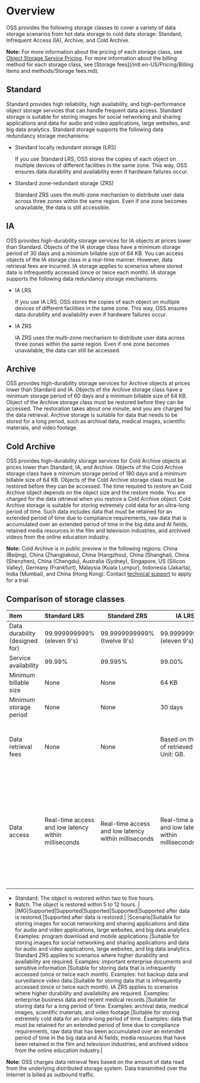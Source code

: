 # Overview

OSS provides the following storage classes to cover a variety of data storage scenarios from hot data storage to cold data storage: Standard, Infrequent Access \(IA\), Archive, and Cold Archive.

**Note:** For more information about the pricing of each storage class, see [Object Storage Service Pricing](https://www.alibabacloud.com/product/oss/pricing). For more information about the billing method for each storage class, see [Storage fees](/intl.en-US/Pricing/Billing items and methods/Storage fees.md).

## Standard

Standard provides high reliability, high availability, and high-performance object storage services that can handle frequent data access. Standard storage is suitable for storing images for social networking and sharing applications and data for audio and video applications, large websites, and big data analytics. Standard storage supports the following data redundancy storage mechanisms:

-   Standard locally redundant storage \(LRS\)

    If you use Standard LRS, OSS stores the copies of each object on multiple devices of different facilities in the same zone. This way, OSS ensures data durability and availability even if hardware failures occur.

-   Standard zone-redundant storage \(ZRS\)

    Standard ZRS uses the multi-zone mechanism to distribute user data across three zones within the same region. Even if one zone becomes unavailable, the data is still accessible.


## IA

OSS provides high-durability storage services for IA objects at prices lower than Standard. Objects of the IA storage class have a minimum storage period of 30 days and a minimum billable size of 64 KB. You can access objects of the IA storage class in a real-time manner. However, data retrieval fees are incurred. IA storage applies to scenarios where stored data is infrequently accessed \(once or twice each month\). IA storage supports the following data redundancy storage mechanisms:

-   IA LRS

    If you use IA LRS, OSS stores the copies of each object on multiple devices of different facilities in the same zone. This way, OSS ensures data durability and availability even if hardware failures occur.

-   IA ZRS

    IA ZRS uses the multi-zone mechanism to distribute user data across three zones within the same region. Even if one zone becomes unavailable, the data can still be accessed.


## Archive

OSS provides high-durability storage services for Archive objects at prices lower than Standard and IA. Objects of the Archive storage class have a minimum storage period of 60 days and a minimum billable size of 64 KB. Object of the Archive storage class must be restored before they can be accessed. The restoration takes about one minute, and you are charged for the data retrieval. Archive storage is suitable for data that needs to be stored for a long period, such as archival data, medical images, scientific materials, and video footage.

## Cold Archive

OSS provides high-durability storage services for Cold Archive objects at prices lower than Standard, IA, and Archive. Objects of the Cold Archive storage class have a minimum storage period of 180 days and a minimum billable size of 64 KB. Objects of the Cold Archive storage class must be restored before they can be accessed. The time required to restore an Cold Archive object depends on the object size and the restore mode. You are charged for the data retrieval when you restore a Cold Archive object. Cold Archive storage is suitable for storing extremely cold data for an ultra-long period of time. Such data includes data that must be retained for an extended period of time due to compliance requirements, raw data that is accumulated over an extended period of time in the big data and AI fields, retained media resources in the film and television industries, and archived videos from the online education industry.

**Note:** Cold Archive is in public preview in the following regions: China \(Beijing\), China \(Zhangjiakou\), China \(Hangzhou\), China \(Shanghai\), China \(Shenzhen\), China \(Chengdu\), Australia \(Sydney\), Singapore, US \(Silicon Valley\), Germany \(Frankfurt\), Malaysia \(Kuala Lumpur\), Indonesia \(Jakarta\), India \(Mumbai\), and China \(Hong Kong\). Contact [technical support](https://workorder-intl.console.aliyun.com/#/ticket/createIndex) to apply for a trial.

## Comparison of storage classes

|Item|Standard LRS|Standard ZRS|IA LRS|IA ZRS|Archive|Cold Archive|
|:---|:-----------|------------|------|:-----|:------|------------|
|Data durability \(designed for\)|99.999999999% \(eleven 9's\)|99.9999999999% \(twelve 9's\)|99.999999999% \(eleven 9's\)|99.9999999999% \(twelve 9's\)|99.999999999% \(eleven 9's\)|99.999999999% \(eleven 9's\)|
|Service availability|99.99%|99.995%|99.00%|99.50%|99.00% \(restored data\)|99.00% \(restored data\)|
|Minimum billable size|None|None|64 KB|64 KB|64 KB|64 KB|
|Minimum storage period|None|None|30 days|30 days|60 days|180 days|
|Data retrieval fees|None|None|Based on the size of retrieved data. Unit: GB.|Based on the size of retrieved data. Unit: GB.|Based on the size of restored data. Unit: GB.|Based on the size of restored data and the data retrieval capability that is selected. Unit: GB.|
|Data access|Real-time access and low latency within milliseconds|Real-time access and low latency within milliseconds|Real-time access and low latency within milliseconds|Real-time access and low latency within milliseconds|Supported after data is restored. It takes one minute for data to restore.|Supported after data is restored. The time required to restore a Cold Archive object to the readable state is determined based on the restoration priority of the object: -   Expedited: The object is restored within one hour.
-   Standard: The object is restored within two to five hours.
-   Batch: The object is restored within 5 to 12 hours. |
|IMG|Supported|Supported|Supported|Supported|Supported after data is restored.|Supported after data is restored.|
|Scenario|Suitable for storing images for social networking and sharing applications and data for audio and video applications, large websites, and big data analytics. Examples: program download and mobile applications.|Suitable for storing images for social networking and sharing applications and data for audio and video applications, large websites, and big data analytics. Standard ZRS applies to scenarios where higher durability and availability are required. Examples: important enterprise documents and sensitive information.|Suitable for storing data that is infrequently accessed \(once or twice each month\). Examples: hot backup data and surveillance video data.|Suitable for storing data that is infrequently accessed \(once or twice each month\). IA ZRS applies to scenarios where higher durability and availability are required. Examples: enterprise business data and recent medical records.|Suitable for storing data for a long period of time. Examples: archival data, medical images, scientific materials, and video footage.|Suitable for storing extremely cold data for an ultra-long period of time. Examples: data that must be retained for an extended period of time due to compliance requirements, raw data that has been accumulated over an extended period of time in the big data and AI fields, media resources that have been retained in the film and television industries, and archived videos from the online education industry.|

**Note:** OSS charges data retrieval fees based on the amount of data read from the underlying distributed storage system. Data transmitted over the Internet is billed as outbound traffic.

